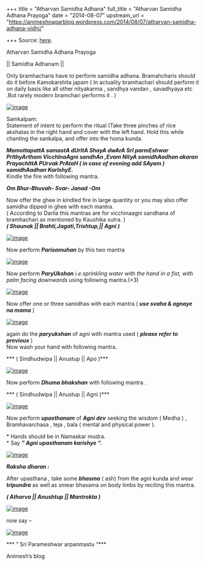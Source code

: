 +++
title = "Atharvan Samidha Adhana"
full_title = "Atharvan Samidha Adhana Prayoga"
date = "2014-08-07"
upstream_url = "https://animeshnagarblog.wordpress.com/2014/08/07/atharvan-samidha-adhana-vidhi/"

+++
Source: [here](https://animeshnagarblog.wordpress.com/2014/08/07/atharvan-samidha-adhana-vidhi/).

Atharvan Samidha Adhana Prayoga

 \|\| Samidha Adhanam \|\|

Only bramhacharis have to perform samidha adhana. Bramahcharis should
do it before Kamokarshita japam ( In actuality bramhachari should
perform it on daily basis like all other nityakarma , sandhya vandan ,
savadhyaya etc .But rarely modern bramchari performs it . )

[![image](https://animeshnagarblog.files.wordpress.com/2014/08/wpid-img_20140807_2322511.jpg?w=700 "IMG_20140807_232251.JPG")](https://animeshnagarblog.files.wordpress.com/2014/08/wpid-img_20140807_2322511.jpg)

Samkalpam:  
Statement of intent to perform the ritual (Take three pinches of rice
akshatas in the right hand and cover with the left hand. Hold this
while chanting the sankalpa, and offer into the homa kunda.

***MamottapattA samastA dUrItA ShayA dwArA SrI parmEshwar PrIthyArtham
VicchInaAgni sandhAn ,Evam NityA samidhAadhan akaran PrayachIttA PUrvak
PrAtaH ( in case of evening add SAyam ) samidhAadhan KarIshyE.***  
Kindle the fire with following mantra.

***Om Bhur-Bhuvah- Svar- Janad -Om***

Now offer the ghee in kindled fire in large quantity or you may also
offer samidha dipped in ghee with each mantra.  
( According to Darila this mantras are for vicchinaagni sandhana of
bramhachari as mentioned by Kaushika sutra. )  
***( Shaunak \|\| Brahti,Jagati,Trishtup,\|\| Agni )***

[![image](https://animeshnagarblog.files.wordpress.com/2014/08/wpid-img_20140807_205851.jpg?w=700 "IMG_20140807_205851.JPG")](https://animeshnagarblog.files.wordpress.com/2014/08/wpid-img_20140807_205851.jpg)

Now perform ***Parisamuhan*** by this two mantra

[![image](https://animeshnagarblog.files.wordpress.com/2014/08/wpid-img_20140807_2056201.jpg?w=700 "IMG_20140807_205620.JPG")](https://animeshnagarblog.files.wordpress.com/2014/08/wpid-img_20140807_2056201.jpg)

Now perform ***ParyUkshan*** *i.e.sprinkling water with the hand in a
fist, with palm facing downwards* using following mantra.(×3)

[![image](https://animeshnagarblog.files.wordpress.com/2014/08/wpid-img_20140807_2252521.jpg?w=700 "IMG_20140807_225252.JPG")](https://animeshnagarblog.files.wordpress.com/2014/08/wpid-img_20140807_2252521.jpg)

Now offer one or three samidhas with each mantra ( ***use svaha &
agnaye na mama*** )

[![image](https://animeshnagarblog.files.wordpress.com/2014/08/wpid-img_20140807_2252271.jpg?w=700 "IMG_20140807_225227.JPG")](https://animeshnagarblog.files.wordpress.com/2014/08/wpid-img_20140807_2252271.jpg)

again do the ***paryukshan*** of agni with mantra used ( ***please refer
to previous*** )  
Now wash your hand with following mantra.

*** ( Sindhudwipa \|\| Anustup \|\| Apo )***

[![image](https://animeshnagarblog.files.wordpress.com/2014/08/wpid-img_20140807_2259241.jpg?w=700 "IMG_20140807_225924.JPG")](https://animeshnagarblog.files.wordpress.com/2014/08/wpid-img_20140807_2259241.jpg)

Now perform ***Dhuma bhakshan*** with following mantra .

*** ( Sindhudwipa \|\| Anustup \|\| Agni )***

[![image](https://animeshnagarblog.files.wordpress.com/2014/08/wpid-img_20140807_2302401.jpg?w=700 "IMG_20140807_230240.JPG")](https://animeshnagarblog.files.wordpress.com/2014/08/wpid-img_20140807_2302401.jpg)

Now perform ***upasthanam*** of ***Agni dev*** seeking the wisdom (
Medha ) , Bramhavarchasa , teja , bala ( mental and physical power ).

\* Hands should be in Namaskar mudra.  
\* Say ***” Agni upasthanam karishye “.***

[![image](https://animeshnagarblog.files.wordpress.com/2014/08/wpid-img_20140807_2306191.jpg?w=700 "IMG_20140807_230619.JPG")](https://animeshnagarblog.files.wordpress.com/2014/08/wpid-img_20140807_2306191.jpg)

***Raksha dharan :***

After upasthana , take some ***bhasma*** ( ash) from the agni kunda and
wear ***tripundra*** as well as smear bhasama on body limbs by
reciting this mantra.

***( Atharva \|\| Anushtup \|\| Mantrokta )***

[![image](https://animeshnagarblog.files.wordpress.com/2014/08/wpid-img_20140807_231451.jpg?w=700 "IMG_20140807_231451.JPG")](https://animeshnagarblog.files.wordpress.com/2014/08/wpid-img_20140807_231451.jpg)

now say –

[![image](https://animeshnagarblog.files.wordpress.com/2014/08/wpid-img_20140807_2315041.jpg?w=700 "IMG_20140807_231504.JPG")](https://animeshnagarblog.files.wordpress.com/2014/08/wpid-img_20140807_2315041.jpg)

*** ” Sri Parameshwar arpanmastu “***

Animesh’s blog


